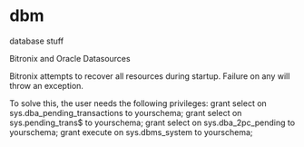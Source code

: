 # dbm
database stuff

Bitronix and Oracle Datasources 

Bitronix attempts to recover all resources during startup. 
Failure on any will throw an exception.

To solve this, the user needs the following privileges:
  grant select on sys.dba_pending_transactions to yourschema;
  grant select on sys.pending_trans$ to yourschema;
  grant select on sys.dba_2pc_pending to yourschema;
  grant execute on sys.dbms_system to yourschema;
  
  